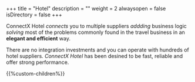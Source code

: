 +++
title = "Hotel"
description = ""
weight = 2
alwaysopen = false
isDirectory = false
+++

ConnectX Hotel _connects_ you to multiple suppliers _addding_ business logic _solving_ most of the problems commonly found in the travel business in an **elegant and efficient** way.

There are no integration investments and you can operate with hundreds of hotel suppliers. _ConnectX Hotel_ has been desined to be fast, reliable and offer strong performance.

{{%custom-children%}}

